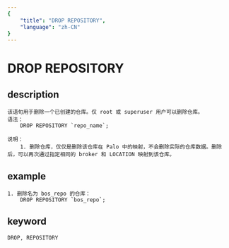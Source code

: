 ```yaml
---
{
    "title": "DROP REPOSITORY",
    "language": "zh-CN"
}
---
```


<!-- 
Licensed to the Apache Software Foundation (ASF) under one
or more contributor license agreements.  See the NOTICE file
distributed with this work for additional information
regarding copyright ownership.  The ASF licenses this file
to you under the Apache License, Version 2.0 (the
"License"); you may not use this file except in compliance
with the License.  You may obtain a copy of the License at

  http://www.apache.org/licenses/LICENSE-2.0

Unless required by applicable law or agreed to in writing,
software distributed under the License is distributed on an
"AS IS" BASIS, WITHOUT WARRANTIES OR CONDITIONS OF ANY
KIND, either express or implied.  See the License for the
specific language governing permissions and limitations
under the License.
-->

# DROP REPOSITORY
## description
    该语句用于删除一个已创建的仓库。仅 root 或 superuser 用户可以删除仓库。
    语法：
        DROP REPOSITORY `repo_name`;
            
    说明：
        1. 删除仓库，仅仅是删除该仓库在 Palo 中的映射，不会删除实际的仓库数据。删除后，可以再次通过指定相同的 broker 和 LOCATION 映射到该仓库。 
        
## example
    1. 删除名为 bos_repo 的仓库：
        DROP REPOSITORY `bos_repo`;
            
## keyword
    DROP, REPOSITORY

